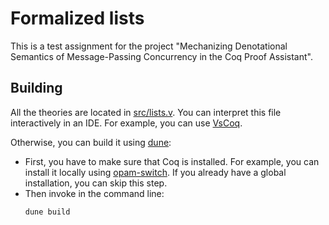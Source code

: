 # Formalized lists

This is a test assignment for the project "Mechanizing Denotational Semantics of Message-Passing Concurrency in the Coq Proof Assistant".

## Building

All the theories are located in [src/lists.v](src/lists.v). You can interpret this file interactively in an IDE. For example, you can use [VsCoq](https://github.com/coq-community/vscoq).

Otherwise, you can build it using [dune](https://dune.build/):
- First, you have to make sure that Coq is installed. For example, you can install it locally using [opam-switch](https://opam.ocaml.org/doc/man/opam-switch.html). If you already have a global installation, you can skip this step.
- Then invoke in the command line:
    ```
    dune build
    ```